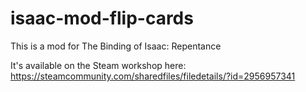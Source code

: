 # isaac-mod-flip-cards

This is a mod for The Binding of Isaac: Repentance

It's available on the Steam workshop here: https://steamcommunity.com/sharedfiles/filedetails/?id=2956957341